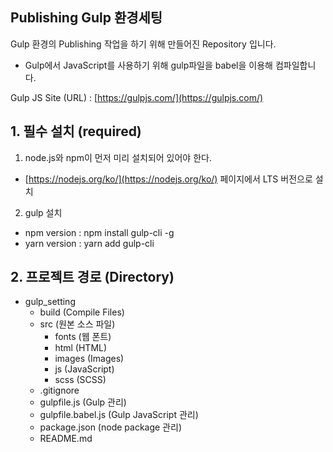 ## Publishing Gulp 환경세팅

Gulp 환경의 Publishing 작업을 하기 위해 만들어진 Repository 입니다.
- Gulp에서 JavaScript를 사용하기 위해 gulp파일을 babel을 이용해 컴파일합니다.

Gulp JS Site (URL) : [https://gulpjs.com/](https://gulpjs.com/)

**1. 필수 설치 (required)**
-
1) node.js와 npm이 먼저 미리 설치되어 있어야 한다.
 - [https://nodejs.org/ko/](https://nodejs.org/ko/) 페이지에서 LTS 버전으로 설치
2) gulp 설치
 - npm version : npm install gulp-cli -g
 - yarn version : yarn add gulp-cli

**2. 프로젝트 경로 (Directory)**
- 
* gulp_setting
    * build (Compile Files)
    * src (원본 소스 파일)
      * fonts (웹 폰트)
      * html (HTML)
      * images (Images)
      * js (JavaScript)
      * scss (SCSS)
    * .gitignore
    * gulpfile.js (Gulp 관리)
    * gulpfile.babel.js (Gulp JavaScript 관리)
    * package.json (node package 관리)
    * README.md